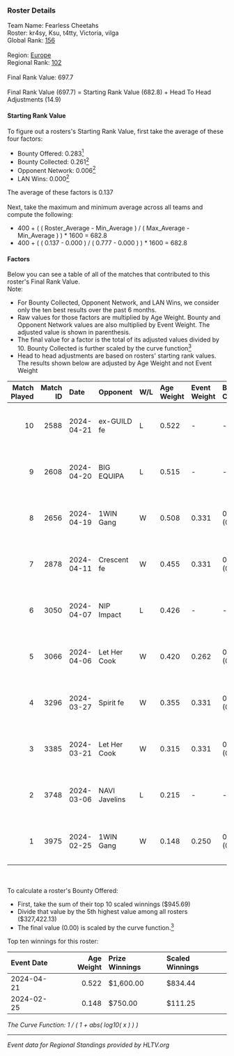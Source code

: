 ### Roster Details<br />
Team Name: Fearless Cheetahs<br />
Roster: kr4sy, Ksu, t4tty, Victoria, vilga<br />
Global Rank: [156](../standings_global.md)<br />
<br />
Region: [Europe]( ../standings_europe.md)<br />
Regional Rank: [102]( ../standings_europe.md)<br />
<br />
Final Rank Value:  697.7<br />
<br />
Final Rank Value (697.7) = Starting Rank Value (682.8) + Head To Head Adjustments (14.9)<br />

#### Starting Rank Value<br />
To figure out a rosters's Starting Rank Value, first take the average of these four factors:<br />
- Bounty Offered: 0.283[<sup>1</sup>](#table2)
- Bounty Collected: 0.261[<sup>2</sup>](#table1)
- Opponent Network: 0.006[<sup>2</sup>](#table1)
- LAN Wins: 0.000[<sup>2</sup>](#table1)

The average of these factors is 0.137<br />
<br />
Next, take the maximum and minimum average across all teams and compute the following:<br />
- 400 + ( ( Roster_Average - Min_Average ) / ( Max_Average - Min_Average ) ) * 1600 = 682.8
- 400 + ( ( 0.137 - 0.000 ) / ( 0.777 - 0.000 ) ) * 1600 = 682.8


#### Factors<br />
Below you can see a table of all of the matches that contributed to this roster's Final Rank Value.<br />
Note:<br />

- For Bounty Collected, Opponent Network, and LAN Wins, we consider only the ten best results over the past 6 months.
- Raw values for those factors are multiplied by Age Weight. Bounty and Opponent Network values are also multiplied by Event Weight. The adjusted value is shown in parenthesis.
- The final value for a factor is the total of its adjusted values divided by 10. Bounty Collected is further scaled by the curve function[<sup>3</sup>](#curveFunction)
- Head to head adjustments are based on rosters' starting rank values. The results shown below are adjusted by Age Weight and not Event Weight
<span id="table1"></span><br />


| Match Played | Match ID | Date       | Opponent      | W/L | Age Weight | Event Weight | Bounty Collected | Opponent Network | LAN Wins  | H2H Adj. | Roster                             |
| -: | -: | :- | :- | :- | :- | :- | :- | :- | :- | -: | :- |
|           10 |     2588 | 2024-04-21 | ex-GUILD fe   | L   | 0.522      | -            | -                | -                | -         |    -9.02 | kr4sy, Ksu, t4tty, Victoria, vilga |
|            9 |     2608 | 2024-04-20 | BIG EQUIPA    | L   | 0.515      | -            | -                | -                | -         |    -6.45 | kr4sy, Ksu, t4tty, Victoria, vilga |
|            8 |     2656 | 2024-04-19 | 1WIN Gang     | W   | 0.508      | 0.331        | 0.001 (0.000)    | 0.017 (0.003)    | 0 (0.000) |     6.91 | kr4sy, Ksu, t4tty, Victoria, vilga |
|            7 |     2878 | 2024-04-11 | Crescent fe   | W   | 0.455      | 0.331        | 0.005 (0.001)    | 0.079 (0.012)    | 0 (0.000) |     6.20 | kr4sy, Ksu, t4tty, Victoria, vilga |
|            6 |     3050 | 2024-04-07 | NIP Impact    | L   | 0.426      | -            | -                | -                | -         |    -6.49 | kr4sy, Ksu, t4tty, Victoria, vilga |
|            5 |     3066 | 2024-04-06 | Let Her Cook  | W   | 0.420      | 0.262        | 0.061 (0.007)    | 0.147 (0.016)    | 0 (0.000) |    10.43 | kr4sy, Ksu, t4tty, Victoria, vilga |
|            4 |     3296 | 2024-03-27 | Spirit fe     | W   | 0.355      | 0.331        | 0.005 (0.001)    | 0.101 (0.012)    | 0 (0.000) |     5.21 | kr4sy, Ksu, t4tty, Victoria, vilga |
|            3 |     3385 | 2024-03-21 | Let Her Cook  | W   | 0.315      | 0.331        | 0.061 (0.006)    | 0.147 (0.015)    | 0 (0.000) |     7.99 | kr4sy, Ksu, t4tty, Victoria, vilga |
|            2 |     3748 | 2024-03-06 | NAVI Javelins | L   | 0.215      | -            | -                | -                | -         |    -2.07 | kr4sy, Ksu, t4tty, Victoria, vilga |
|            1 |     3975 | 2024-02-25 | 1WIN Gang     | W   | 0.148      | 0.250        | 0.001 (0.000)    | 0.017 (0.001)    | 0 (0.000) |     2.20 | kr4sy, Ksu, t4tty, Victoria, vilga |

<br />
<span id="table2"></span><br />
To calculate a roster's Bounty Offered:<br />

- First, take the sum of their top 10 scaled winnings ($945.69)
- Divide that value by the 5th highest value among all rosters ($327,422.13)
- The final value (0.00) is scaled by the curve function.[<sup>3</sup>](#curveFunction)

Top ten winnings for this roster:<br />

| Event Date | Age Weight | Prize Winnings | Scaled Winnings |
| :- | -: | :- | :- |
| 2024-04-21 |      0.522 | $1,600.00      | $834.44         |
| 2024-02-25 |      0.148 | $750.00        | $111.25         |


<span id="curveFunction"></span>_The Curve Function: 1 / ( 1 + abs( log10( x ) ) )_<br />

---
_Event data for Regional Standings provided by HLTV.org_<br />
